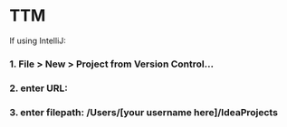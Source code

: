# TTM

If using IntelliJ:
### 1. File > New > Project from Version Control...
### 2. enter URL:
### 3. enter filepath: /Users/[your username here]/IdeaProjects
